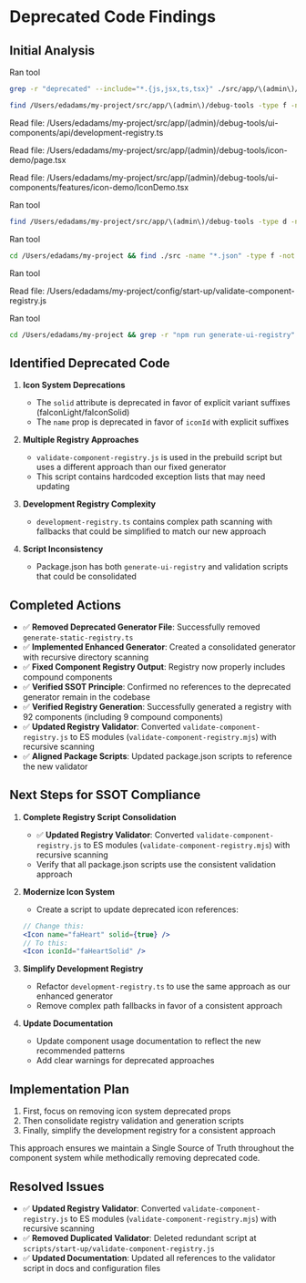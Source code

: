 # Deprecated Code Findings

## Initial Analysis

Ran tool

```bash
grep -r "deprecated" --include="*.{js,jsx,ts,tsx}" ./src/app/\(admin\)/debug-tools/ | cat
```

```bash
find /Users/edadams/my-project/src/app/\(admin\)/debug-tools -type f -name "*.js" -o -name "*.jsx" -o -name "*.ts" -o -name "*.tsx" | xargs grep -l "TODO\|FIXME\|deprecated\|will be removed" 2>/dev/null | cat
```

Read file: /Users/edadams/my-project/src/app/(admin)/debug-tools/ui-components/api/development-registry.ts

Read file: /Users/edadams/my-project/src/app/(admin)/debug-tools/icon-demo/page.tsx

Read file: /Users/edadams/my-project/src/app/(admin)/debug-tools/ui-components/features/icon-demo/IconDemo.tsx

Ran tool

```bash
find /Users/edadams/my-project/src/app/\(admin\)/debug-tools -type d -name __tests__ | cat
```

Ran tool

```bash
cd /Users/edadams/my-project && find ./src -name "*.json" -type f -not -path "*/node_modules/*" | xargs grep -l "generate-registry\|component-registry" | cat
```

Ran tool

Read file: /Users/edadams/my-project/config/start-up/validate-component-registry.js

Ran tool

```bash
cd /Users/edadams/my-project && grep -r "npm run generate-ui-registry" --include="*.{md,txt,js,jsx,ts,tsx}" . | cat
```

## Identified Deprecated Code

1. **Icon System Deprecations**
   - The `solid` attribute is deprecated in favor of explicit variant suffixes (faIconLight/faIconSolid)
   - The `name` prop is deprecated in favor of `iconId` with explicit suffixes

2. **Multiple Registry Approaches**
   - `validate-component-registry.js` is used in the prebuild script but uses a different approach than our fixed generator
   - This script contains hardcoded exception lists that may need updating

3. **Development Registry Complexity**
   - `development-registry.ts` contains complex path scanning with fallbacks that could be simplified to match our new approach

4. **Script Inconsistency**
   - Package.json has both `generate-ui-registry` and validation scripts that could be consolidated

## Completed Actions

- ✅ **Removed Deprecated Generator File**: Successfully removed `generate-static-registry.ts`
- ✅ **Implemented Enhanced Generator**: Created a consolidated generator with recursive directory scanning
- ✅ **Fixed Component Registry Output**: Registry now properly includes compound components
- ✅ **Verified SSOT Principle**: Confirmed no references to the deprecated generator remain in the codebase
- ✅ **Verified Registry Generation**: Successfully generated a registry with 92 components (including 9 compound components)
- ✅ **Updated Registry Validator**: Converted `validate-component-registry.js` to ES modules (`validate-component-registry.mjs`) with recursive scanning
- ✅ **Aligned Package Scripts**: Updated package.json scripts to reference the new validator

## Next Steps for SSOT Compliance

1. **Complete Registry Script Consolidation**
   - ✅ **Updated Registry Validator**: Converted `validate-component-registry.js` to ES modules (`validate-component-registry.mjs`) with recursive scanning
   - Verify that all package.json scripts use the consistent validation approach

2. **Modernize Icon System**
   - Create a script to update deprecated icon references:
   ```jsx
   // Change this:
   <Icon name="faHeart" solid={true} />
   // To this:
   <Icon iconId="faHeartSolid" />
   ```

3. **Simplify Development Registry**
   - Refactor `development-registry.ts` to use the same approach as our enhanced generator
   - Remove complex path fallbacks in favor of a consistent approach

4. **Update Documentation**
   - Update component usage documentation to reflect the new recommended patterns
   - Add clear warnings for deprecated approaches

## Implementation Plan

1. First, focus on removing icon system deprecated props
2. Then consolidate registry validation and generation scripts
3. Finally, simplify the development registry for a consistent approach

This approach ensures we maintain a Single Source of Truth throughout the component system while methodically removing deprecated code.

## Resolved Issues

- ✅ **Updated Registry Validator**: Converted `validate-component-registry.js` to ES modules (`validate-component-registry.mjs`) with recursive scanning
- ✅ **Removed Duplicated Validator**: Deleted redundant script at `scripts/start-up/validate-component-registry.js`
- ✅ **Updated Documentation**: Updated all references to the validator script in docs and configuration files
